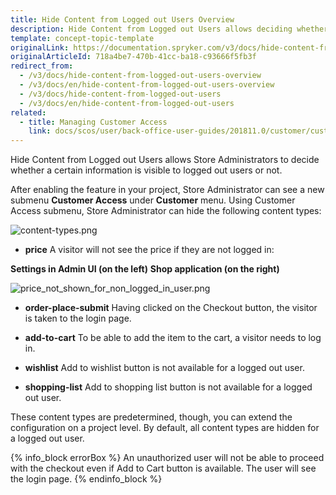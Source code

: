 ```yaml
---
title: Hide Content from Logged out Users Overview
description: Hide Content from Logged out Users allows deciding whether certain information is visible to logged out users or not
template: concept-topic-template
originalLink: https://documentation.spryker.com/v3/docs/hide-content-from-logged-out-users-overview
originalArticleId: 718a4be7-470b-41cc-ba18-c93666f5fb3f
redirect_from:
  - /v3/docs/hide-content-from-logged-out-users-overview
  - /v3/docs/en/hide-content-from-logged-out-users-overview
  - /v3/docs/hide-content-from-logged-out-users
  - /v3/docs/en/hide-content-from-logged-out-users
related:
  - title: Managing Customer Access
    link: docs/scos/user/back-office-user-guides/201811.0/customer/customers-customer-access-customer-groups/managing-customer-access.html
---
```


Hide Content from Logged out Users allows Store Administrators to decide whether a certain information is visible to logged out users or not.

After enabling the feature in your project, Store Administrator can see a new submenu **Customer Access** under **Customer** menu. Using Customer Access submenu, Store Administrator can hide the following content types:

![content-types.png](https://spryker.s3.eu-central-1.amazonaws.com/docs/Features/Company+Account+Management/Hide+Content+from+Logged+out+Users/Hide+Content+from+Logged+out+Users+Overview/content-types.png) 

* **price** 
A visitor will not see the price if they are not logged in:


**Settings in Admin UI (on the left)**
**Shop application (on the right)**

![price_not_shown_for_non_logged_in_user.png](https://spryker.s3.eu-central-1.amazonaws.com/docs/Features/Company+Account+Management/Hide+Content+from+Logged+out+Users/Hide+Content+from+Logged+out+Users+Overview/price_not_shown_for_non_logged_in_user.png) 

* **order-place-submit**
Having clicked on the Checkout button, the visitor is taken to the login page.

* **add-to-cart**
To be able to add the item to the cart, a visitor needs to log in.

* **wishlist**
Add to wishlist button is not available for a logged out user.

* **shopping-list**
Add to shopping list button is not available for a logged out user.

These content types are predetermined, though, you can extend the configuration on a project level. By default, all content types are hidden for a logged out user.

{% info_block errorBox %}
An unauthorized user will not be able to proceed with the checkout even if Add to Cart button is available. The user will see the login page.
{% endinfo_block %}

<!-- _Last review date: Oct 26, 2018_ by Oleh Hladchenko, Oksana Karasyova -->
